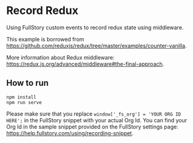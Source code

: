 # Record Redux
Using FullStory custom events to record redux state using middleware.

This example is borrowed from https://github.com/reduxjs/redux/tree/master/examples/counter-vanilla.

More information about Redux middleware: https://redux.js.org/advanced/middleware#the-final-approach.

## How to run
```
npm install
npm run serve
```
Please make sure that you replace `window['_fs_org'] = 'YOUR ORG ID HERE';` in the FullStory snippet with your actual Org Id. You can find your Org Id in the sample snippet provided on the FullStory settings page: https://help.fullstory.com/using/recording-snippet.